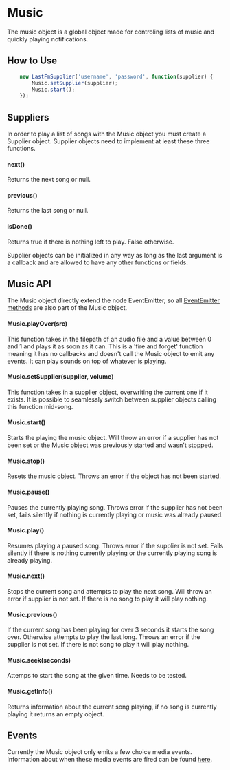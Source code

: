 Music
=========

The music object is a global object made for controling lists of music and quickly playing notifications.

How to Use
----------

```javascript
	new LastFmSupplier('username', 'password', function(supplier) {
		Music.setSupplier(supplier);
		Music.start();
	});
```


Suppliers
---------

In order to play a list of songs with the Music object you must create a Supplier object. Supplier objects need to implement at least these three functions.

#### next()

Returns the next song or null.

#### previous()

Returns the last song or null.

#### isDone()

Returns true if there is nothing left to play. False otherwise.

Supplier objects can be initialized in any way as long as the last argument is a callback and are allowed to have any other functions or fields.


Music API
--------
The Music object directly extend the node EventEmitter, so all [EventEmitter methods](http://nodejs.org/api/events.html#events_class_events_eventemitter) are also part of the Music object. 

#### Music.playOver(src)

This function takes in the filepath of an audio file and a value between 0 and 1 and plays it as soon as it can. This is a 'fire and forget' function meaning it has no callbacks and doesn't call the Music object to emit any events. It can play sounds on top of whatever is playing.

#### Music.setSupplier(supplier, volume)

This function takes in a supplier object, overwriting the current one if it exists. It is possible to seamlessly switch between supplier objects calling this function mid-song.

#### Music.start()

Starts the playing the music object. Will throw an error if a supplier has not been set or the Music object was previously started and wasn't stopped.

#### Music.stop()

Resets the music object. Throws an error if the object has not been started.

#### Music.pause()

Pauses the currently playing song. Throws error if the supplier has not been set, fails silently if nothing is currently playing or music was already paused.

#### Music.play() 

Resumes playing a paused song. Throws error if the supplier is not set. Fails silently if there is nothing currently playing or the currently playing song is already playing.

#### Music.next()

Stops the current song and attempts to play the next song. Will throw an error if supplier is not set. If there is no song to play it will play nothing.

#### Music.previous()

If the current song has been playing for over 3 seconds it starts the song over. Otherwise attempts to play the last long. Throws an error if the supplier is not set. If there is not song to play it will play nothing.

#### Music.seek(seconds)

Attemps to start the song at the given time. Needs to be tested.

#### Music.getInfo()

Returns information about the current song playing, if no song is currently playing it returns an empty object.


Events
---------

Currently the Music object only emits a few choice media events. Information about when these media events are fired can be found [here](https://developer.mozilla.org/en-US/docs/Web/Guide/Events/Media_events).
